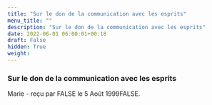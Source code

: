 ```yaml
---
title: "Sur le don de la communication avec les esprits"
menu_title: ""
description: "Sur le don de la communication avec les esprits"
date: 2022-06-01 06:00:01+00:18
draft: False
hidden: True
weight:
---
```

### Sur le don de la communication avec les esprits

Marie - reçu par FALSE le 5 Août 1999FALSE.



